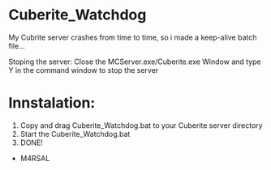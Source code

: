 # Cuberite_Watchdog
My Cubrite server crashes from time to time, so i made a keep-alive batch file...

Stoping the server:
Close the MCServer.exe/Cuberite.exe Window and type Y in the command window to stop the server

# Innstalation:
1. Copy and drag Cuberite_Watchdog.bat to your Cuberite server directory
2. Start the Cuberite_Watchdog.bat
3. DONE!

- M4RSAL
